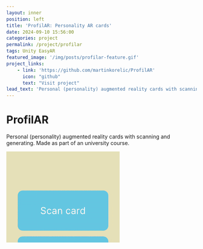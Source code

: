 ```yaml
---
layout: inner
position: left
title: 'ProfilAR: Personality AR cards'
date: 2024-09-10 15:56:00
categories: project
permalink: /project/profilar
tags: Unity EasyAR
featured_image: '/img/posts/profilar-feature.gif'
project_links:
    - link: 'https://github.com/martinkorelic/ProfilAR'
      icon: "github"
      text: "Visit project"
lead_text: 'Personal (personality) augmented reality cards with scanning and generating. Made as part of an university course.'
---
```

# ProfilAR

Personal (personality) augmented reality cards with scanning and generating. Made as part of an university course.

![feature-image](/img/posts/profilar-feature.gif)